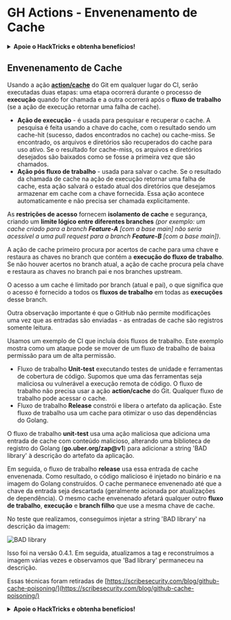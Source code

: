 # GH Actions - Envenenamento de Cache

<details>

<summary><strong>Apoie o HackTricks e obtenha benefícios!</strong></summary>

* Se você deseja ver sua **empresa anunciada no HackTricks** ou se deseja acessar a **versão mais recente do PEASS ou baixar o HackTricks em PDF**, verifique os [**PLANOS DE ASSINATURA**](https://github.com/sponsors/carlospolop)!
* Adquira o [**swag oficial do PEASS & HackTricks**](https://peass.creator-spring.com)
* Descubra [**The PEASS Family**](https://opensea.io/collection/the-peass-family), nossa coleção exclusiva de [**NFTs**](https://opensea.io/collection/the-peass-family)
* **Junte-se ao** 💬 [**grupo Discord**](https://discord.gg/hRep4RUj7f) ou ao [**grupo Telegram**](https://t.me/peass) ou **siga-me** no **Twitter** 🐦 [**@carlospolopm**](https://twitter.com/carlospolopm)**.**
* **Compartilhe suas técnicas de hacking enviando PRs para os repositórios do** [**HackTricks**](https://github.com/carlospolop/hacktricks) e [**HackTricks Cloud**](https://github.com/carlospolop/hacktricks-cloud) no GitHub.

</details>

## Envenenamento de Cache

Usando a ação [**action/cache**](https://github.com/actions/cache) do Git em qualquer lugar do CI, serão executadas duas etapas: uma etapa ocorrerá durante o processo de **execução** quando for chamada e a outra ocorrerá após o **fluxo de trabalho** (se a ação de execução retornar uma falha de cache).

* **Ação de execução** - é usada para pesquisar e recuperar o cache. A pesquisa é feita usando a chave do cache, com o resultado sendo um cache-hit (sucesso, dados encontrados no cache) ou cache-miss. Se encontrado, os arquivos e diretórios são recuperados do cache para uso ativo. Se o resultado for cache-miss, os arquivos e diretórios desejados são baixados como se fosse a primeira vez que são chamados.
* **Ação pós fluxo de trabalho** - usada para salvar o cache. Se o resultado da chamada de cache na ação de execução retornar uma falha de cache, esta ação salvará o estado atual dos diretórios que desejamos armazenar em cache com a chave fornecida. Essa ação acontece automaticamente e não precisa ser chamada explicitamente.

As **restrições de acesso** fornecem **isolamento de cache** e segurança, criando um **limite lógico entre diferentes branches** _(por exemplo: um cache criado para a branch **Feature-A** \[com a base main] não seria acessível a uma pull request para a branch **Feature-B** \[com a base main])_.

A ação de cache primeiro procura por acertos de cache para uma chave e restaura as chaves no branch que contém a **execução do fluxo de trabalho**. Se não houver acertos no branch atual, a ação de cache procura pela chave e restaura as chaves no branch pai e nos branches upstream.

O acesso a um cache é limitado por branch (atual e pai), o que significa que o acesso é fornecido a todos os **fluxos de trabalho** em todas as **execuções** desse branch.

Outra observação importante é que o GitHub não permite modificações uma vez que as entradas são enviadas - as entradas de cache são registros somente leitura.

Usamos um exemplo de CI que incluía dois fluxos de trabalho. Este exemplo mostra como um ataque pode se mover de um fluxo de trabalho de baixa permissão para um de alta permissão.

* Fluxo de trabalho **Unit-test** executando testes de unidade e ferramentas de cobertura de código. Supomos que uma das ferramentas seja maliciosa ou vulnerável a execução remota de código. O fluxo de trabalho não precisa usar a ação **action/cache** do Git. Qualquer fluxo de trabalho pode acessar o cache.
* Fluxo de trabalho **Release** constrói e libera o artefato da aplicação. Este fluxo de trabalho usa um cache para otimizar o uso das dependências do Golang.

O fluxo de trabalho **unit-test** usa uma ação maliciosa que adiciona uma entrada de cache com conteúdo malicioso, alterando uma biblioteca de registro do Golang (**go.uber.org/zap@v1**) para adicionar a string 'BAD library' à descrição do artefato da aplicação.

Em seguida, o fluxo de trabalho **release** usa essa entrada de cache envenenada. Como resultado, o código malicioso é injetado no binário e na imagem do Golang construídos. O cache permanece envenenado até que a chave da entrada seja descartada (geralmente acionada por atualizações de dependência). O mesmo cache envenenado afetará qualquer outro **fluxo de trabalho**, **execução** e **branch filho** que use a mesma chave de cache.

No teste que realizamos, conseguimos injetar a string 'BAD library' na descrição da imagem:

![BAD library](https://scribesecurity.com/wp-content/uploads/2022/02/BAD-library-2-300x79.jpg)

Isso foi na versão 0.4.1. Em seguida, atualizamos a tag e reconstruímos a imagem várias vezes e observamos que 'Bad library' permaneceu na descrição.

Essas técnicas foram retiradas de [https://scribesecurity.com/blog/github-cache-poisoning/](https://scribesecurity.com/blog/github-cache-poisoning/)

<details>

<summary><strong>Apoie o HackTricks e obtenha benefícios!</strong></summary>

* Se você deseja ver sua **empresa anunciada no HackTricks** ou se deseja acessar a **versão mais recente do PEASS ou baixar o HackTricks em PDF**, verifique os [**PLANOS DE ASSINATURA**](https://github.com/sponsors/carlospolop)!
* Adquira o [**swag oficial do PEASS & HackTricks**](https://peass.creator-spring.com)
* Descubra [**The PEASS Family**](https://opensea.io/collection/the-peass-family), nossa coleção exclusiva de [**NFTs**](https://opensea.io/collection/the-peass-family)
* **Junte-se ao** 💬 [**grupo Discord**](https://discord.gg/hRep4RUj7f) ou ao [**grupo Telegram**](https://t.me/peass) ou **siga-me** no **Twitter** 🐦 [**@carlospolopm**](https://twitter.com/carlospolopm)**.**
* **Compartilhe suas técnicas de hacking enviando PRs para os repositórios do** [**HackTricks**](https://github.com/carlospolop/hacktricks) e [**HackTricks Cloud**](https://github.com/carlospolop/hacktricks-cloud) no GitHub.

</details>
